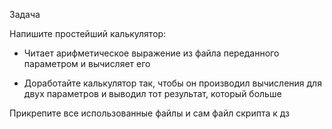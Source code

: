Задача

Напишите простейший калькулятор:

* Читает арифметическое выражение из файла переданного параметром и вычисляет его

* Доработайте калькулятор так, чтобы он производил вычисления для двух параметров и выводил тот результат, который больше

Прикрепите все использованные файлы и сам файл скрипта к дз
